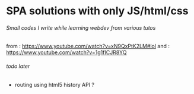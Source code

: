 # SPA solutions with only JS/html/css

###### Small codes I write while learning webdev from various tutos

from : https://www.youtube.com/watch?v=xN9QxPtK2LM#lol
and : https://www.youtube.com/watch?v=1g1fICJR8YQ

###### todo later

- routing using html5 history API ?